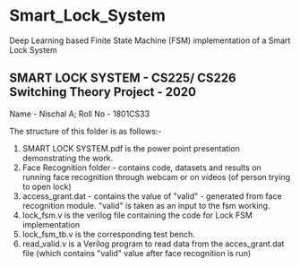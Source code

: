 # Smart_Lock_System
Deep Learning based Finite State Machine (FSM) implementation of a Smart Lock System

## SMART LOCK SYSTEM - CS225/ CS226 Switching Theory Project - 2020
Name - Nischal A; Roll No - 1801CS33

The structure of this folder is as follows:-

1. SMART LOCK SYSTEM.pdf is the power point presentation demonstrating the work.
2. Face Recognition folder - contains code, datasets and results on running face recognition through webcam or on videos (of person         trying to open lock)
3. access_grant.dat - contains the value of "valid" - generated from face recognition module. "valid" is taken as an input to the fsm      working.
4. lock_fsm.v is the verilog file containing the code for Lock FSM implementation
5. lock_fsm_tb.v is the corresponding test bench.
6. read_valid.v is a Verilog program to read data from the acces_grant.dat file (which contains "valid" value after face recognition       is run)
